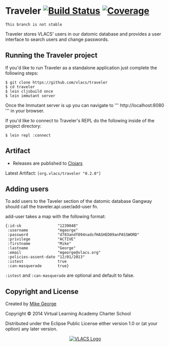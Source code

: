 # Traveler [![Build Status](http://img.shields.io/travis/vlacs/traveler/galleon-integration.svg)](https://travis-ci.org/vlacs/traveler?branch=galleon-integration) [![Coverage](http://img.shields.io/coveralls/vlacs/traveler/galleon-integration.svg)](http://coveralls.io/r/vlacs/traveler)

``` This branch is not stable ```

Traveler stores VLACS' users in our datomic database and provides a user interface to search users and change passwords.

## Running the Traveler project

If you'd like to run Traveler as a standalone application just complete the following steps:

```
$ git clone https://github.com/vlacs/traveler
$ cd traveler
$ lein cljsbuild once
$ lein immutant server
```

Once the Immutant server is up you can navigate to ''' http://localhost:8080 ''' in your browser.

If you'd like to connect to Traveler's REPL do the following inside of the project directory:

``` $ lein repl :connect ```

## Artifact

* Releases are published to [Clojars](http://clojars.org/org.vlacs/traveler "Traveler - Clojars")

Latest Artifact: ``` [org.vlacs/traveler "0.2.0"] ```

## Adding users

To add users to the Taveler section of the datomic database Gangway should call
the traveler.api.user/add-user fn.

add-user takes a map with the following format:

```
{:id-sk                "1239048"
 :username             "mgeorge"
 :password             "d783andf094nadsfHASHED09anPASSWORD"
 :privilege            "ACTIVE"
 :firstname            "Mike"
 :lastname             "George"
 :email                "mgeorge@vlacs.org"
 :policies-assent-date "12/01/2013"
 :istest               true
 :can-masquerade       true}
```
```:istest``` and ```:can-masquerade``` are optional and default to false.

## Copyright and License

Created by [Mike George](http://www.mikegeorge.org)

Copyright © 2014 Virtual Learning Academy Charter School

Distributed under the Eclipse Public License either version 1.0 or (at
your option) any later version.

<p align="center"><a href="http://vlacs.org/" target="_blank"><img src="http://vlacs.org/images/VLACS_logo_no_dep_website.png" alt="VLACS Logo"/></a></p>
